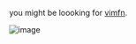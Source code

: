 you might be loooking for [vimfn](https://github.com/vimfn).

![image](https://github.com/arnvgh/.github/assets/102473837/552a9a86-821d-48c7-b589-2fb296e41b14)

